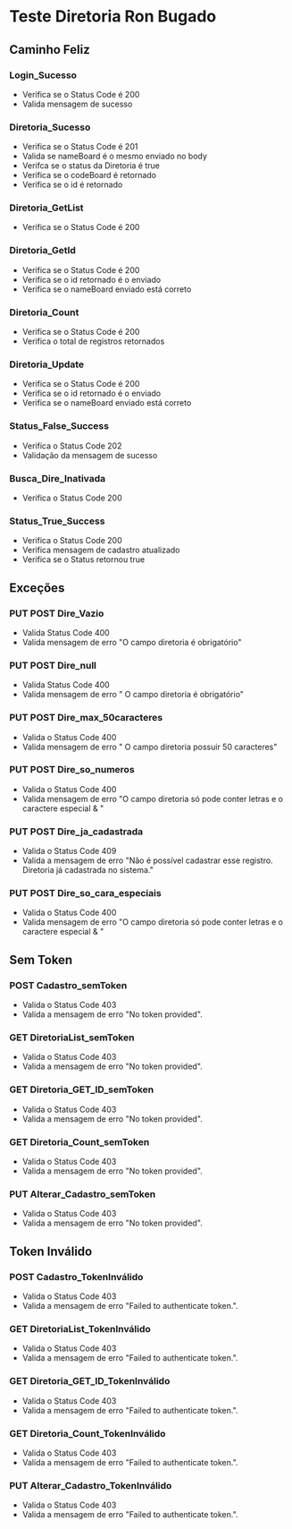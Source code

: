 # Teste Diretoria Ron Bugado

## Caminho Feliz

### Login_Sucesso 
- Verifica se o Status Code é 200
- Valida mensagem de sucesso

### Diretoria_Sucesso
- Verifica se o Status Code é 201
- Valida se nameBoard é o mesmo enviado no body
- Verifca se o status da Diretoria é true
- Verifica se o codeBoard é retornado 
- Verifica se o id é retornado

### Diretoria_GetList
- Verifica se o Status Code é 200

### Diretoria_GetId
- Verifica se o Status Code é 200
- Verifica se o id retornado é o enviado
- Verifica se o nameBoard enviado está correto

### Diretoria_Count
- Verifica se o Status Code é 200
- Verifica o total de registros retornados

### Diretoria_Update
- Verifica se o Status Code é 200
- Verifica se o id retornado é o enviado
- Verifica se o nameBoard enviado está correto

### Status_False_Success
- Verifica o Status Code 202
- Validação da mensagem de sucesso

### Busca_Dire_Inativada
- Verifica o Status Code 200

### Status_True_Success
- Verifica o Status Code 200
- Verifica mensagem de cadastro atualizado
- Verifica se o Status retornou true

## Exceções

###  PUT POST Dire_Vazio
- Valida Status Code 400
- Valida mensagem de erro "O campo diretoria é obrigatório"

### PUT POST Dire_null
- Valida Status Code 400
- Valida mensagem de erro " O campo diretoria é obrigatório"

### PUT POST Dire_max_50caracteres
- Valida o Status Code 400
- Valida mensagem de erro " O campo diretoria possuir 50 caracteres"

### PUT POST Dire_so_numeros
- Valida o Status Code 400
- Valida mensagem de erro "O campo diretoria só pode conter letras e o caractere especial & "

### PUT POST Dire_ja_cadastrada
- Valida o Status Code 409
- Valida a mensagem de erro "Não é possível cadastrar esse registro. Diretoria já cadastrada no sistema."

### PUT POST Dire_so_cara_especiais
- Valida o Status Code 400
- Valida mensagem de erro "O campo diretoria só pode conter letras e o caractere especial & "

## Sem Token

### POST Cadastro_semToken
- Valida o Status Code 403
- Valida a mensagem de erro "No token provided".

### GET DiretoriaList_semToken
- Valida o Status Code 403
- Valida a mensagem de erro "No token provided".

### GET Diretoria_GET_ID_semToken
- Valida o Status Code 403
- Valida a mensagem de erro "No token provided".

### GET Diretoria_Count_semToken
- Valida o Status Code 403
- Valida a mensagem de erro "No token provided".

### PUT Alterar_Cadastro_semToken
- Valida o Status Code 403
- Valida a mensagem de erro "No token provided".

##  Token Inválido

### POST Cadastro_TokenInválido
- Valida o Status Code 403
- Valida a mensagem de erro "Failed to authenticate token.".

### GET DiretoriaList_TokenInválido
- Valida o Status Code 403
- Valida a mensagem de erro "Failed to authenticate token.".

### GET Diretoria_GET_ID_TokenInválido
- Valida o Status Code 403
- Valida a mensagem de erro "Failed to authenticate token.".

### GET Diretoria_Count_TokenInválido
- Valida o Status Code 403
- Valida a mensagem de erro "Failed to authenticate token.".

### PUT Alterar_Cadastro_TokenInválido
- Valida o Status Code 403
- Valida a mensagem de erro "Failed to authenticate token.".












